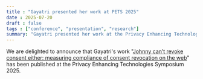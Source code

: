 ```yaml
---
title : "Gayatri presented her work at PETS 2025"
date : 2025-07-20
draft : false
tags : ["conference", "presentation", "research"]
summary: "Gayatri presented her work at the Privacy Enhancing Technologies Symposium 2025"
---
```


We are delighted to announce that Gayatri's work "[Johnny can’t revoke consent either: measuring compliance of consent revocation on the web](https://petsymposium.org/popets/2025/popets-2025-0133.pdf)" has been published at the Privacy Enhancing Technologies Symposium 2025.
